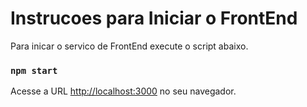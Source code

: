 # Instrucoes para Iniciar o FrontEnd
Para inicar o servico de FrontEnd execute o script abaixo.

### `npm start`


Acesse a URL [http://localhost:3000](http://localhost:3000) no seu navegador.